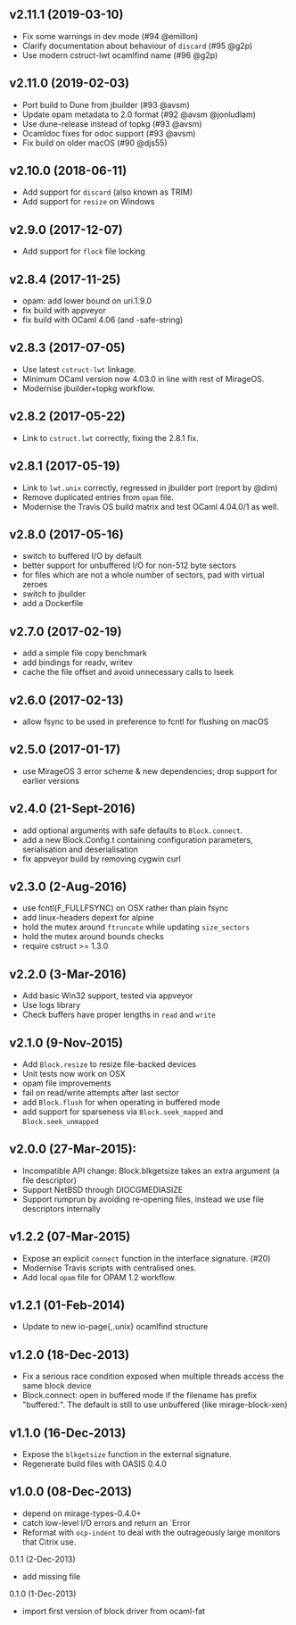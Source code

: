 ## v2.11.1 (2019-03-10)
* Fix some warnings in dev mode (#94 @emillon)
* Clarify documentation about behaviour of `discard` (#95 @g2p)
* Use modern cstruct-lwt ocamlfind name (#96 @g2p)

## v2.11.0 (2019-02-03)
* Port build to Dune from jbuilder (#93 @avsm)
* Update opam metadata to 2.0 format (#92 @avsm @jonludlam)
* Use dune-release instead of topkg (#93 @avsm)
* Ocamldoc fixes for odoc support (#93 @avsm)
* Fix build on older macOS (#90 @djs55)

## v2.10.0 (2018-06-11)
* Add support for `discard` (also known as TRIM)
* Add support for `resize` on Windows

## v2.9.0 (2017-12-07)
* Add support for `flock` file locking

## v2.8.4 (2017-11-25)
* opam: add lower bound on uri.1.9.0
* fix build with appveyor
* fix build with OCaml 4.06 (and -safe-string)

## v2.8.3 (2017-07-05)
* Use latest `cstruct-lwt` linkage.
* Minimum OCaml version now 4.03.0 in line with rest of MirageOS.
* Modernise jbuilder+topkg workflow.

## v2.8.2 (2017-05-22)
* Link to `cstruct.lwt` correctly, fixing the 2.8.1 fix.

## v2.8.1 (2017-05-19)
* Link to `lwt.unix` correctly, regressed in jbuilder port (report by @dim)
* Remove duplicated entries from `opam` file.
* Modernise the Travis OS build matrix and test OCaml 4.04.0/1 as well.

## v2.8.0 (2017-05-16)
* switch to buffered I/O by default
* better support for unbuffered I/O for non-512 byte sectors
* for files which are not a whole number of sectors, pad with virtual zeroes
* switch to jbuilder
* add a Dockerfile

## v2.7.0 (2017-02-19)
* add a simple file copy benchmark
* add bindings for readv, writev
* cache the file offset and avoid unnecessary calls to lseek

## v2.6.0 (2017-02-13)
* allow fsync to be used in preference to fcntl for flushing on macOS

## v2.5.0 (2017-01-17)
* use MirageOS 3 error scheme & new dependencies; drop support for earlier versions

## v2.4.0 (21-Sept-2016)
* add optional arguments with safe defaults to `Block.connect`.
* add a new Block.Config.t containing configuration parameters,
  serialisation and deserialisation
* fix appveyor build by removing cygwin curl

## v2.3.0 (2-Aug-2016)
* use fcntl(F_FULLFSYNC) on OSX rather than plain fsync
* add linux-headers depext for alpine
* hold the mutex around `ftruncate` while updating `size_sectors`
* hold the mutex around bounds checks
* require cstruct >= 1.3.0

## v2.2.0 (3-Mar-2016)
* Add basic Win32 support, tested via appveyor
* Use logs library
* Check buffers have proper lengths in `read` and `write`

## v2.1.0 (9-Nov-2015)
* Add `Block.resize` to resize file-backed devices
* Unit tests now work on OSX
* opam file improvements
* fail on read/write attempts after last sector
* add `Block.flush` for when operating in buffered mode
* add support for sparseness via `Block.seek_mapped` and `Block.seek_unmapped`

## v2.0.0 (27-Mar-2015):
* Incompatible API change: Block.blkgetsize takes an extra argument (a file descriptor)
* Support NetBSD through DIOCGMEDIASIZE
* Support rumprun by avoiding re-opening files, instead we use file descriptors internally

## v1.2.2 (07-Mar-2015)
* Expose an explicit `connect` function in the interface signature. (#20)
* Modernise Travis scripts with centralised ones.
* Add local `opam` file for OPAM 1.2 workflow.

## v1.2.1 (01-Feb-2014)
* Update to new io-page{,.unix} ocamlfind structure

## v1.2.0 (18-Dec-2013)
* Fix a serious race condition exposed when multiple threads access
  the same block device
* Block.connect: open in buffered mode if the filename has prefix "buffered:".
  The default is still to use unbuffered (like mirage-block-xen)

## v1.1.0 (16-Dec-2013)
* Expose the `blkgetsize` function in the external signature.
* Regenerate build files with OASIS 0.4.0

## v1.0.0 (08-Dec-2013)
* depend on mirage-types-0.4.0+
* catch low-level I/O errors and return an `Error
* Reformat with `ocp-indent` to deal with the outrageously large monitors that Citrix use.

0.1.1 (2-Dec-2013)
* add missing file

0.1.0 (1-Dec-2013)
* import first version of block driver from ocaml-fat
